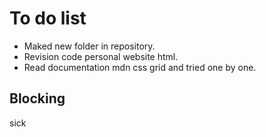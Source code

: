 # To do list
- Maked new folder in repository.
- Revision code personal website html.
- Read documentation mdn css grid and tried one by one.
## Blocking
sick